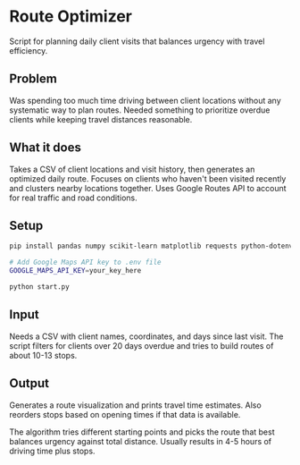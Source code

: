 # Route Optimizer

Script for planning daily client visits that balances urgency with travel efficiency.

## Problem

Was spending too much time driving between client locations without any systematic way to plan routes. Needed something to prioritize overdue clients while keeping travel distances reasonable.

## What it does

Takes a CSV of client locations and visit history, then generates an optimized daily route. Focuses on clients who haven't been visited recently and clusters nearby locations together. Uses Google Routes API to account for real traffic and road conditions.

## Setup

```bash
pip install pandas numpy scikit-learn matplotlib requests python-dotenv

# Add Google Maps API key to .env file
GOOGLE_MAPS_API_KEY=your_key_here

python start.py
```

## Input

Needs a CSV with client names, coordinates, and days since last visit. The script filters for clients over 20 days overdue and tries to build routes of about 10-13 stops.

## Output

Generates a route visualization and prints travel time estimates. Also reorders stops based on opening times if that data is available.

The algorithm tries different starting points and picks the route that best balances urgency against total distance. Usually results in 4-5 hours of driving time plus stops.
